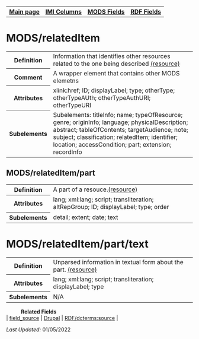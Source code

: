 <!DOCTYPE html>
<html>

<body>
<table style="width:100%">
  <tr>
    <th><a href="index.md">Main page</a></th>
	<th><a href="IMI.md">IMI Columns</a></th>
    <th><a href="MODS.md">MODS Fields</a></th>
    <th><a href="RDF.md">RDF Fields</a></th>
  </tr>
</table>

  
<h1>MODS/relatedItem</h1>
<table>
<tr>
	<th>Definition</th>
	<td>Information that identifies other resources related to the one being described <a href="http://www.loc.gov/standards/mods/userguide/relateditem.html">(resource)</a></td>
</tr>
<tr>
	<th>Comment</th>
	<td>A wrapper element that contains other MODS elemetns</td>
</tr>
<tr>
	<th>Attributes</th>
	<td>xlink:href; ID; displayLabel; type; otherType; otherTypeAUth; otherTypeAuthURI; otherTypeURI</td>
</tr>
<tr>
	<th>Subelements</th>
	<td>Subelements: titleInfo; name; typeOfResource; genre; originInfo; language; physicalDescription; abstract; tableOfContents; targetAudience; note; subject; classification; relatedItem; identifier; location; accessCondition; part; extension; recordInfo</td>
</tr>
</table>
<h2>MODS/relatedItem/part</h2>
<table>
<tr>
	<th>Definition</th>
	<td>A part of a resouce.<a href="http://www.loc.gov/standards/mods/userguide/part.html">(resource)</a></td>
</tr>
<tr>
	<th>Attributes</th>
	<td>lang; xml:lang; script; transliteration; altRepGroup; ID; displayLabel; type; order</td>
</tr>
<tr>
	<th>Subelements</th>
	<td>detail; extent; date; text</td>
</tr>
</table>
<h1>MODS/relatedItem/part/text</h1>
<table>
<tr>
	<th>Definition</th>
	<td>Unparsed information in textual form about the part. <a href="http://www.loc.gov/standards/mods/userguide/part.html#text">(resource)</a></td>
</tr>
<tr>
	<th>Attributes</th>
	<td>lang; xml:lang; script; transliteration; displayLabel; type</td>
</tr>
<tr>
	<th>Subelements</th>
	<td>N/A</td>
</tr>
</table>

<dl>
	<dd><b>Related Fields</b></dd>
		| <a href="field_source.md">field_source</a> 
		| <a href="DrupalFields.md#Source">Drupal</a>
		| <a href="rdf.dcterms.source.md">RDF/dcterms:source</a> |
</dl>
<p><i>Last Updated: </i>01/05/2022</p>
</body>
</html>